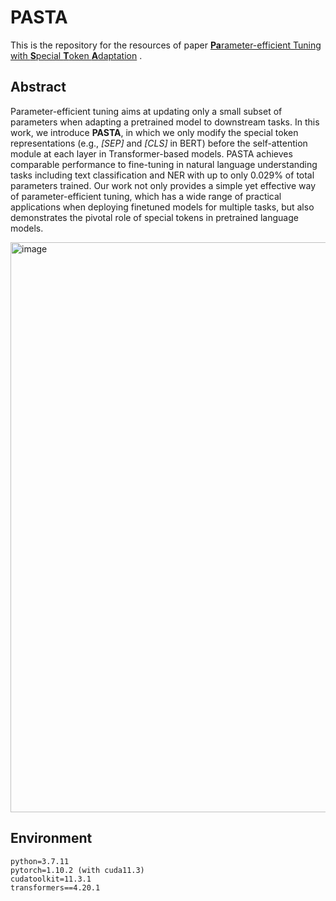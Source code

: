 # PASTA
This is the repository for the resources of paper [**Pa**rameter-efficient Tuning with **S**pecial **T**oken **A**daptation](https://arxiv.org/abs/2210.04382) . 

## Abstract
Parameter-efficient tuning aims at updating only a small subset of parameters when adapting a pretrained model to downstream tasks. In this work, we introduce **PASTA**, in which we only modify the special token representations (e.g., *[SEP]* and *[CLS]* in BERT) before the self-attention module at each layer in Transformer-based models. PASTA achieves comparable performance to fine-tuning in natural language understanding tasks including text classification and NER with up to only 0.029% of total parameters trained. Our work not only provides a simple yet effective way of parameter-efficient tuning, which has a wide range of practical applications when deploying finetuned models for multiple tasks, but also demonstrates the pivotal role of special tokens in pretrained language models.

<img width="912" alt="image" src="https://user-images.githubusercontent.com/79353358/194789309-f4991392-5d9b-4786-8463-636797028ca3.png">

## Environment
```
python=3.7.11
pytorch=1.10.2 (with cuda11.3)
cudatoolkit=11.3.1
transformers==4.20.1
```



